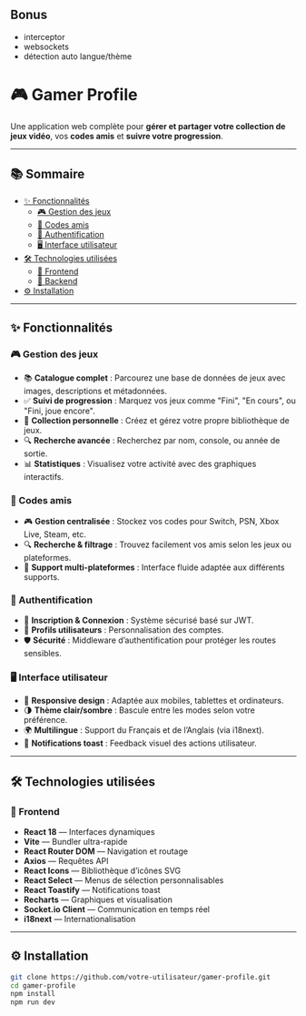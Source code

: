 ## Bonus

 - interceptor
 - websockets
 - détection auto langue/thème

# 🎮 Gamer Profile

Une application web complète pour **gérer et partager votre collection de jeux vidéo**, vos **codes amis** et **suivre votre progression**.

---

## 📚 Sommaire

- [✨ Fonctionnalités](#-fonctionnalités)
  - [🎮 Gestion des jeux](#-gestion-des-jeux)
  - [🤝 Codes amis](#-codes-amis)
  - [🔐 Authentification](#-authentification)
  - [🖥️ Interface utilisateur](#️-interface-utilisateur)
- [🛠️ Technologies utilisées](#-technologies-utilisées)
  - [🧩 Frontend](#-frontend)
  - [🧪 Backend](#-backend)
- [⚙️ Installation](#-installation)

---

## ✨ Fonctionnalités

### 🎮 Gestion des jeux
- 📚 **Catalogue complet** : Parcourez une base de données de jeux avec images, descriptions et métadonnées.
- ✅ **Suivi de progression** : Marquez vos jeux comme "Fini", "En cours", ou "Fini, joue encore".
- 🎒 **Collection personnelle** : Créez et gérez votre propre bibliothèque de jeux.
- 🔍 **Recherche avancée** : Recherchez par nom, console, ou année de sortie.
- 📊 **Statistiques** : Visualisez votre activité avec des graphiques interactifs.

### 🤝 Codes amis
- 🎮 **Gestion centralisée** : Stockez vos codes pour Switch, PSN, Xbox Live, Steam, etc.
- 🔍 **Recherche & filtrage** : Trouvez facilement vos amis selon les jeux ou plateformes.
- 📱 **Support multi-plateformes** : Interface fluide adaptée aux différents supports.

### 🔐 Authentification
- 📝 **Inscription & Connexion** : Système sécurisé basé sur JWT.
- 👤 **Profils utilisateurs** : Personnalisation des comptes.
- 🛡️ **Sécurité** : Middleware d’authentification pour protéger les routes sensibles.

### 🖥️ Interface utilisateur
- 📱 **Responsive design** : Adaptée aux mobiles, tablettes et ordinateurs.
- 🌗 **Thème clair/sombre** : Bascule entre les modes selon votre préférence.
- 🌍 **Multilingue** : Support du Français et de l’Anglais (via i18next).
- 🔔 **Notifications toast** : Feedback visuel des actions utilisateur.

---

## 🛠️ Technologies utilisées

### 🧩 Frontend
- **React 18** — Interfaces dynamiques
- **Vite** — Bundler ultra-rapide
- **React Router DOM** — Navigation et routage
- **Axios** — Requêtes API
- **React Icons** — Bibliothèque d’icônes SVG
- **React Select** — Menus de sélection personnalisables
- **React Toastify** — Notifications toast
- **Recharts** — Graphiques et visualisation
- **Socket.io Client** — Communication en temps réel
- **i18next** — Internationalisation

---

## ⚙️ Installation

```bash
git clone https://github.com/votre-utilisateur/gamer-profile.git
cd gamer-profile
npm install
npm run dev